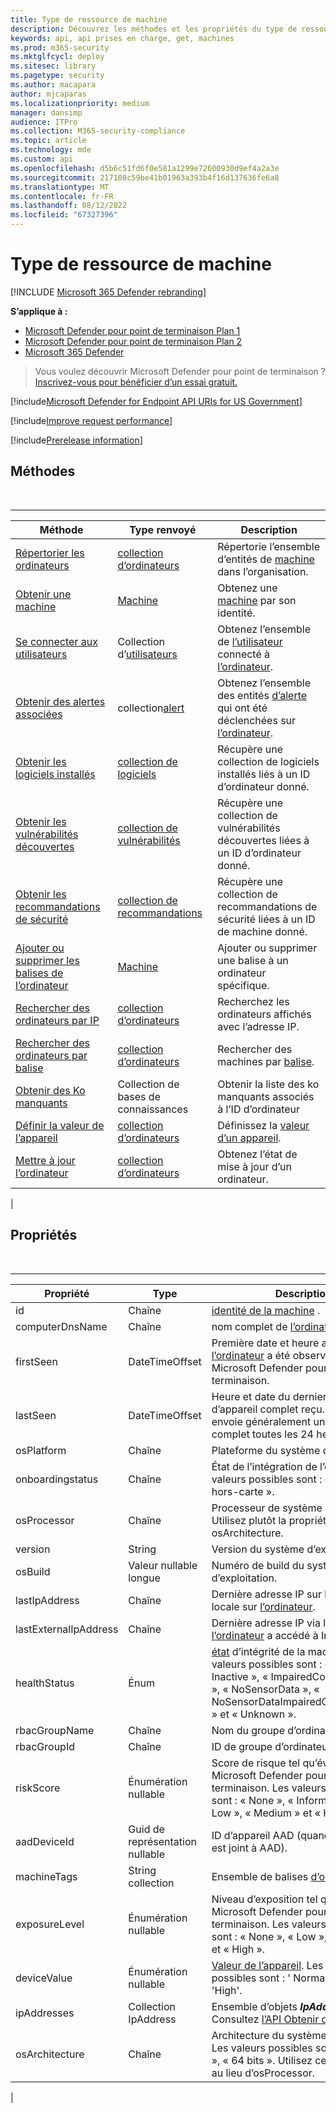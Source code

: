 ```yaml
---
title: Type de ressource de machine
description: Découvrez les méthodes et les propriétés du type de ressource Machine dans Microsoft Defender pour point de terminaison.
keywords: api, api prises en charge, get, machines
ms.prod: m365-security
ms.mktglfcycl: deploy
ms.sitesec: library
ms.pagetype: security
ms.author: macapara
author: mjcaparas
ms.localizationpriority: medium
manager: dansimp
audience: ITPro
ms.collection: M365-security-compliance
ms.topic: article
ms.technology: mde
ms.custom: api
ms.openlocfilehash: d5b6c51fd6f0e581a1299e72600930d9ef4a2a3e
ms.sourcegitcommit: 217108c59be41b01963a393b4f16d137636fe6a8
ms.translationtype: MT
ms.contentlocale: fr-FR
ms.lasthandoff: 08/12/2022
ms.locfileid: "67327396"
---
```

# <a name="machine-resource-type"></a>Type de ressource de machine

[!INCLUDE [Microsoft 365 Defender rebranding](../../includes/microsoft-defender.md)]

**S’applique à :**
- [Microsoft Defender pour point de terminaison Plan 1](https://go.microsoft.com/fwlink/p/?linkid=2154037)
- [Microsoft Defender pour point de terminaison Plan 2](https://go.microsoft.com/fwlink/p/?linkid=2154037)
- [Microsoft 365 Defender](https://go.microsoft.com/fwlink/?linkid=2118804)

> Vous voulez découvrir Microsoft Defender pour point de terminaison ? [Inscrivez-vous pour bénéficier d’un essai gratuit.](https://signup.microsoft.com/create-account/signup?products=7f379fee-c4f9-4278-b0a1-e4c8c2fcdf7e&ru=https://aka.ms/MDEp2OpenTrial?ocid=docs-wdatp-exposedapis-abovefoldlink)

[!include[Microsoft Defender for Endpoint API URIs for US Government](../../includes/microsoft-defender-api-usgov.md)]

[!include[Improve request performance](../../includes/improve-request-performance.md)]

[!include[Prerelease information](../../includes/prerelease.md)]

## <a name="methods"></a>Méthodes

<br>

****

|Méthode|Type renvoyé|Description|
|---|---|---|
|[Répertorier les ordinateurs](get-machines.md)|[collection d’ordinateurs](machine.md)|Répertorie l’ensemble d’entités de [machine](machine.md) dans l’organisation.|
|[Obtenir une machine](get-machine-by-id.md)|[Machine](machine.md)|Obtenez une [machine](machine.md) par son identité.|
|[Se connecter aux utilisateurs](get-machine-log-on-users.md)|Collection d’[utilisateurs](user.md)|Obtenez l’ensemble de [l’utilisateur](user.md) connecté à [l’ordinateur](machine.md).|
|[Obtenir des alertes associées](get-machine-related-alerts.md)|collection[alert](alerts.md)|Obtenez l’ensemble des entités [d’alerte](alerts.md) qui ont été déclenchées sur [l’ordinateur](machine.md).|
|[Obtenir les logiciels installés](get-installed-software.md)|[collection de logiciels](software.md)|Récupère une collection de logiciels installés liés à un ID d’ordinateur donné.|
|[Obtenir les vulnérabilités découvertes](get-discovered-vulnerabilities.md)|[collection de vulnérabilités](vulnerability.md)|Récupère une collection de vulnérabilités découvertes liées à un ID d’ordinateur donné.|
|[Obtenir les recommandations de sécurité](get-security-recommendations.md)|[collection de recommandations](recommendation.md)|Récupère une collection de recommandations de sécurité liées à un ID de machine donné.|
|[Ajouter ou supprimer les balises de l’ordinateur](add-or-remove-machine-tags.md)|[Machine](machine.md)|Ajouter ou supprimer une balise à un ordinateur spécifique.|
|[Rechercher des ordinateurs par IP](find-machines-by-ip.md)|[collection d’ordinateurs](machine.md)|Recherchez les ordinateurs affichés avec l’adresse IP.|
|[Rechercher des ordinateurs par balise](find-machines-by-tag.md)|[collection d’ordinateurs](machine.md)|Rechercher des machines par [balise](machine-tags.md).|
|[Obtenir des Ko manquants](get-missing-kbs-machine.md)|Collection de bases de connaissances|Obtenir la liste des ko manquants associés à l’ID d’ordinateur|
|[Définir la valeur de l’appareil](set-device-value.md)|[collection d’ordinateurs](machine.md)|Définissez la [valeur d’un appareil](tvm-assign-device-value.md).|
|[Mettre à jour l’ordinateur](update-machine-method.md)|[collection d’ordinateurs](machine.md)|Obtenez l’état de mise à jour d’un ordinateur.|
|

## <a name="properties"></a>Propriétés

<br>

****

|Propriété|Type|Description|
|---|---|---|
|id|Chaîne|[identité de la machine](machine.md) .|
|computerDnsName|Chaîne|nom complet de [l’ordinateur](machine.md).|
|firstSeen|DateTimeOffset|Première date et heure auxquelles [l’ordinateur](machine.md) a été observé par Microsoft Defender pour point de terminaison.|
|lastSeen|DateTimeOffset|Heure et date du dernier rapport d’appareil complet reçu. Un appareil envoie généralement un rapport complet toutes les 24 heures.|
|osPlatform|Chaîne|Plateforme du système d’exploitation.|
|onboardingstatus|Chaîne|État de l’intégration de l’ordinateur. Les valeurs possibles sont : « intégré » et « hors-carte ».|
|osProcessor|Chaîne|Processeur de système d’exploitation. Utilisez plutôt la propriété osArchitecture.|
|version|String|Version du système d’exploitation.|
|osBuild|Valeur nullable longue|Numéro de build du système d’exploitation.|
|lastIpAddress|Chaîne|Dernière adresse IP sur la carte réseau locale sur [l’ordinateur](machine.md).|
|lastExternalIpAddress|Chaîne|Dernière adresse IP via laquelle [l’ordinateur](machine.md) a accédé à Internet.|
|healthStatus|Énum|[état](machine.md) d’intégrité de la machine. Les valeurs possibles sont : « Active », « Inactive », « ImpairedCommunication », « NoSensorData », « NoSensorDataImpairedCommunication » et « Unknown ».|
|rbacGroupName|Chaîne|Nom du groupe d’ordinateurs.|
|rbacGroupId|Chaîne|ID de groupe d’ordinateurs.|
|riskScore|Énumération nullable|Score de risque tel qu’évalué par Microsoft Defender pour point de terminaison. Les valeurs possibles sont : « None », « Informational », « Low », « Medium » et « High ».|
|aadDeviceId|Guid de représentation nullable|ID d’appareil AAD (quand [l’ordinateur](machine.md) est joint à AAD).|
|machineTags|String collection|Ensemble de balises [d’ordinateur](machine.md) .|
|exposureLevel|Énumération nullable|Niveau d’exposition tel qu’évalué par Microsoft Defender pour point de terminaison. Les valeurs possibles sont : « None », « Low », « Medium » et « High ».|
|deviceValue|Énumération nullable|[Valeur de l’appareil](tvm-assign-device-value.md). Les valeurs possibles sont : ' Normal', 'Low' et 'High'.|
|ipAddresses|Collection IpAddress|Ensemble d’objets ***IpAddress*** . Consultez [l’API Obtenir des machines](get-machines.md).|
|osArchitecture|Chaîne|Architecture du système d’exploitation. Les valeurs possibles sont : « 32 bits », « 64 bits ». Utilisez cette propriété au lieu d’osProcessor.|
|
